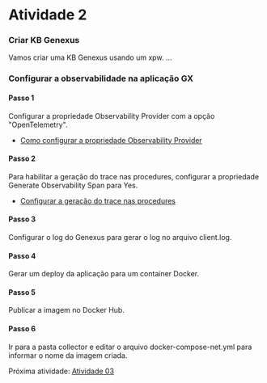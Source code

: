 # Atividade 2

### Criar KB Genexus

Vamos criar uma KB Genexus usando um xpw.
...


### Configurar a observabilidade na aplicação GX

#### Passo 1
Configurar a propriedade Observability Provider com a opção "OpenTelemetry".
- [Como configurar a propriedade Observability Provider](https://wiki.genexus.com/commwiki/wiki?53408,Observability+Provider+property)


#### Passo 2
Para habilitar a geração do trace nas procedures, configurar a propriedade Generate Observability Span para Yes.
- [Configurar a geração do trace nas procedures](https://wiki.genexus.com/commwiki/wiki?55801,Generate+Observability+span+property)

#### Passo 3
Configurar o log do Genexus para gerar o log no arquivo client.log.

#### Passo 4
Gerar um deploy da aplicação para um container Docker.

#### Passo 5
Publicar a imagem no Docker Hub.

#### Passo 6
Ir para a pasta collector e editar o arquivo docker-compose-net.yml para informar o nome da imagem criada.

Próxima atividade: [Atividade 03](docs/03-atividade.md)


